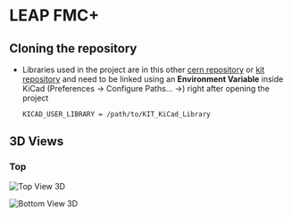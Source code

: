 # LEAP FMC+

## Cloning the repository
- Libraries used in the project are in this other [cern repository](https://gitlab.cern.ch/p2-xware/hardware/kicad-pcbs/kit-kicad-library) or [kit repository](https://git.scc.kit.edu/cms-tt/hardware/kicad-pcbs/kit-kicad-library) and need to be linked using an **Environment Variable** inside KiCad (Preferences -> Configure Paths... ->) right after opening the project
 
  `KICAD_USER_LIBRARY = /path/to/KIT_KiCad_Library`

## 3D Views

### Top

![Top View 3D](/images/Top_3D.png)

![Bottom View 3D](/images/Bottom_3D.png)



